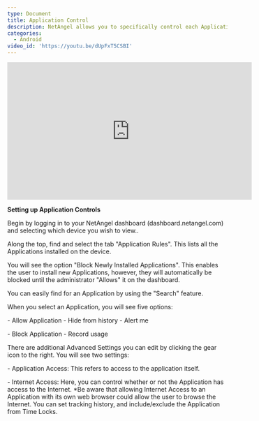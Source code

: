 ```yaml
---
type: Document
title: Application Control
description: NetAngel allows you to specifically control each Application on your devices
categories:
  - Android
video_id: 'https://youtu.be/dUpFxT5CSBI'
---
```

<iframe width="560" height="315" src="https://www.youtube.com/embed/dUpFxT5CSBI" frameborder="0" allow="accelerometer; autoplay; encrypted-media; gyroscope; picture-in-picture" allowfullscreen></iframe>

**Setting up Application Controls**

Begin by logging in to your NetAngel dashboard (dashboard.netangel.com) and selecting which device you wish to view.. 

Along the top, find and select the tab "Application Rules". This lists all the Applications installed on the device.

You will see the option "Block Newly Installed Applications". This enables the user to install new Applications, however, they will automatically be blocked until the administrator "Allows" it on the dashboard. 

You can easily find for an Application by using the "Search" feature. 

When you select an Application, you will see five options:

\- Allow Application           - Hide from history       - Alert me

\- Block Application           - Record usage

There are additional Advanced Settings you can edit by clicking the gear icon to the right. You will see two settings:

\- Application Access: This refers to access to the application itself.

\- Internet Access: Here, you can control whether or not the Application has access to the Internet. *Be aware that allowing Internet Access to an Application with its own web browser could allow the user to browse the Internet. You can set tracking history, and include/exclude the Application from Time Locks.
